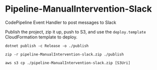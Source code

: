 # Pipeline-ManualIntervention-Slack
CodePipeline Event Handler to post messages to Slack

Publish the project, zip it up, push to S3, and use the `deploy.template` CloudFormation template to deploy.

`dotnet publish -c Release -o ./publish`

`zip -r pipeline-ManualIntervention-slack.zip ./publish`

`aws s3 cp ./pipeline-ManualIntervention-slack.zip [S3Uri]`